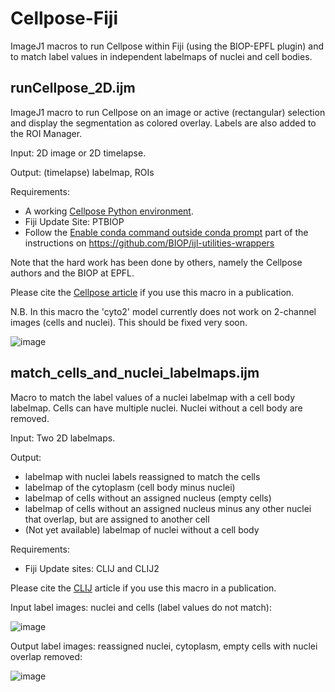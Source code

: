 # Cellpose-Fiji
ImageJ1 macros to run Cellpose within Fiji (using the BIOP-EPFL plugin) and to match label values in independent labelmaps of nuclei and cell bodies.

## runCellpose_2D.ijm
ImageJ1 macro to run Cellpose on an image or active (rectangular) selection and display the segmentation as colored overlay.
Labels are also added to the ROI Manager.

Input: 2D image or 2D timelapse.

Output: (timelapse) labelmap, ROIs

Requirements:
- A working [Cellpose Python environment](https://github.com/MouseLand/cellpose#local-installation).
- Fiji Update Site: PTBIOP
- Follow the [Enable conda command outside conda prompt](https://github.com/BIOP/ijl-utilities-wrappers#-enable-conda-command-outside-conda-prompt-) part of the instructions on https://github.com/BIOP/ijl-utilities-wrappers

Note that the hard work has been done by others, namely the Cellpose authors and the BIOP at EPFL.

Please cite the [Cellpose article](https://www.nature.com/articles/s41592-020-01018-x) if you use this macro in a publication.

N.B. In this macro the 'cyto2' model currently does not work on 2-channel images (cells and nuclei). This should be fixed very soon.

![image](https://user-images.githubusercontent.com/33119248/137392416-88a7b8cf-25ee-4116-8b54-b582459e9443.png)

## match_cells_and_nuclei_labelmaps.ijm
Macro to match the label values of a nuclei labelmap with a cell body labelmap.
Cells can have multiple nuclei. Nuclei without a cell body are removed.

Input: Two 2D labelmaps.

Output:
- labelmap with nuclei labels reassigned to match the cells
- labelmap of the cytoplasm (cell body minus nuclei)
- labelmap of cells without an assigned nucleus (empty cells)
- labelmap of cells without an assigned nucleus minus any other nuclei that overlap, but are assigned to another cell
- (Not yet available) labelmap of nuclei without a cell body

Requirements:
- Fiji Update sites: CLIJ and CLIJ2

Please cite the [CLIJ](https://www.nature.com/articles/s41592-019-0650-1) article if you use this macro in a publication.

Input label images: nuclei and cells (label values do not match):

![image](https://user-images.githubusercontent.com/33119248/138616840-4ec7daf7-b312-4b33-9da2-3575ce8c05e3.png)

Output label images: reassigned nuclei, cytoplasm, empty cells with nuclei overlap removed:

![image](https://user-images.githubusercontent.com/33119248/138616883-3c390fcc-e729-4942-b3fc-4bc1ed8fbd4c.png)

